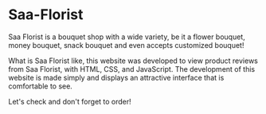 # Saa-Florist
Saa Florist is a bouquet shop with a wide variety, be it a flower bouquet, money bouquet, snack bouquet and even accepts customized bouquet!

What is Saa Florist like, this website was developed to view product reviews from Saa Florist, with HTML, CSS, and JavaScript. The development of this website is made simply and displays an attractive interface that is comfortable to see.

Let's check and don't forget to order!
